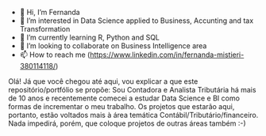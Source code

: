 - 👋 Hi, I’m Fernanda
- 👀 I’m interested in Data Science applied to Business, Accunting and tax Transformation
- 🌱 I’m currently learning R, Python and SQL
- 💞️ I’m looking to collaborate on Business Intelligence area
- 📫 How to reach me (https://www.linkedin.com/in/fernanda-mistieri-380114118/)

Olá!
Já que você chegou até aqui, vou explicar a que este repositório/portfólio se propõe: Sou Contadora e Analista Tributária há mais de 10 anos e recentemente comecei a estudar Data Science e BI como formas de incrementar o meu trabalho. Os projetos que estarão aqui, portanto, estão voltados mais à área temática Contábil/Tributário/financeiro. Nada impedirá, porém, que coloque projetos de outras áreas também :-)

<!---
yamimembyra/yamimembyra is a ✨ special ✨ repository because its `README.md` (this file) appears on your GitHub profile.
You can click the Preview link to take a look at your changes.
--->
